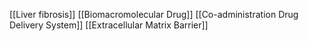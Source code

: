 [[Liver fibrosis]]
[[Biomacromolecular Drug]]
[[Co-administration Drug Delivery System]]
[[Extracellular Matrix Barrier]]
